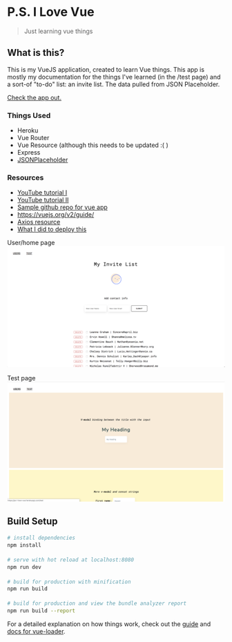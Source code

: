 # P.S. I Love Vue

> Just learning vue things

## What is this?

This is my VueJS application, created to learn Vue things. This app is mostly my documentation for the things I've learned (in the /test page) and a sort-of "to-do" list: an invite list. The data pulled from JSON Placeholder.

[Check the app out.](https://ps-i-love-vue.herokuapp.com/)

### Things Used

- Heroku
- Vue Router
- Vue Resource (although this needs to be updated :( )
- Express
- [JSONPlaceholder](https://jsonplaceholder.typicode.com/)

### Resources
- [YouTube tutorial I](https://www.youtube.com/watch?v=z6hQqgvGI4Y)
- [YouTube tutorial II](https://www.youtube.com/watch?v=Wy9q22isx3U)
- [Sample github repo for vue app](https://github.com/bradtraversy/vue_crash_todolist)
- https://vuejs.org/v2/guide/
- [Axios resource](https://www.thepolyglotdeveloper.com/2017/10/consume-api-data-http-vuejs-web-application/)
- [What I did to deploy this](https://medium.com/netscape/deploying-a-vue-js-2-x-app-to-heroku-in-5-steps-tutorial-a69845ace489)

User/home page
![Userspage](./product/users-page.png)

Test page
![Testpage](./product/test-page.png)

## Build Setup

```bash
# install dependencies
npm install

# serve with hot reload at localhost:8080
npm run dev

# build for production with minification
npm run build

# build for production and view the bundle analyzer report
npm run build --report
```

For a detailed explanation on how things work, check out the [guide](http://vuejs-templates.github.io/webpack/) and [docs for vue-loader](http://vuejs.github.io/vue-loader).
